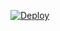 [![Deploy](https://www.herokucdn.com/deploy/button.svg)](https://heroku.com/deploy?template=https://github.com/Acayrin/private/)
